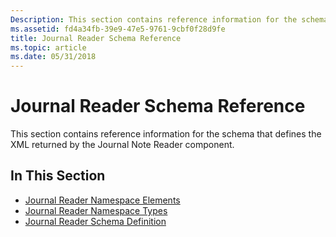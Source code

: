 ```yaml
---
Description: This section contains reference information for the schema that defines the XML returned by the Journal Note Reader component.
ms.assetid: fd4a34fb-39e9-47e5-9761-9cbf0f28d9fe
title: Journal Reader Schema Reference
ms.topic: article
ms.date: 05/31/2018
---
```


# Journal Reader Schema Reference

This section contains reference information for the schema that defines the XML returned by the Journal Note Reader component.

## In This Section

-   [Journal Reader Namespace Elements](journal-reader-namespace-elements.md)
-   [Journal Reader Namespace Types](journal-reader-namespace-types.md)
-   [Journal Reader Schema Definition](journal-reader-schema-definition.md)

 

 



